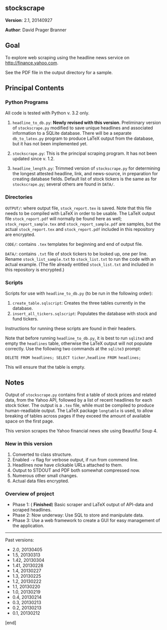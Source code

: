 ## stockscrape

**Version**: 2.1, 20140927

**Author**: David Prager Branner


## Goal

To explore web scraping using the headline news service on http://finance.yahoo.com.

See the PDF file in the output directory for a sample.

## Principal Contents

### Python Programs

All code is tested with Python v. 3.2 only.

1. `headline_to_db.py`: **Newly revised with this version**. Preliminary version of `stockscrape.py` modified to save unique headlines and associated information to a SQLite database. There will be a separate `db_to_latex.py` program to produce LaTeX output from the database, but it has not been implemented yet.

1. `stockscrape.py`: This is the principal scraping program. It has not been updated since v. 1.2.

1. `headline_length.py`: Trimmed version of `stockscrape.py` for determining the longest attested headline, link, and news-source, in preparation for creating database fields. Default list of stock tickers is the same as for `stockscrape.py`; several others are found in `DATA/`. 

### Directories

`OUTPUT/`: where output file, `stock_report.tex` is saved. Note that this file needs to be compiled with LaTeX in order to be usable. The LaTeX output file `stock_report.pdf` will normally be found here as well; `stock_report_sample.tex` and `stock_report_sample.pdf` are samples, but the actual `stock_report.tex` and `stock_report.pdf` included in this repository are encrypted.

`CODE/`: contains `.tex` templates for beginning and end of output file.

`DATA/`: contains `.txt` file of stock tickers to be looked up, one per line. Rename `stock_list_sample.txt` to `stock_list.txt` to run the code with an actual example. (The file already entitled `stock_list.txt` and included in this repository is encrypted.)

### Scripts

Scripts for use with `headline_to_db.py` (to be run in the following order):

 1. `create_table.sqlscript`: Creates the three tables currently in the database.
 1. `insert_all_tickers.sqlscript`: Populates the database with stock and fund tickers.

Instructions for running these scripts are found in their headers.

Note that before running `headline_to_db.py`, it is best to run `sqlite3` and empty the `headlines` table, otherwise the LaTeX output will not populate correctly. Use the following two commands at the `sqlite3` prompt:

`DELETE FROM headlines;
SELECT ticker,headline FROM headlines;`

This will ensure that the table is empty.

## Notes

Output of `stockscrape.py` contains first a table of stock prices and related data, from the Yahoo API, followed by a list of recent headlines for each stock ticker. The output is a `.tex` file, while must be compiled to produce human-readlable output. The LaTeX package `longtable` is used, to allow breaking of tables across pages if they exceed the amount of available space on the first page.

This version scrapes the Yahoo financial news site using Beautiful Soup 4. 

### New in this version

1. Converted to class structure.
1. Enabled `-v` flag for verbose output, if run from commend line.
1. Headlines now have clickable URLs attached to them.
1. Output to STDOUT and PDF both somewhat compressed now.
1. Numerous other small changes.
1. Actual data files encrypted.

### Overview of project

 * Phase 1: ( **Finished**) Basic scraper and LaTeX output of API-data and scraped headlines.
 * Phase 2: Now underway: Use SQL to store and manipulate data.
 * Phase 3: Use a web framework to create a GUI for easy management of the application.

---

Past versions:

 * 2.0, 20130405
 * 1.5, 20130313
 * 1.42, 20130304
 * 1.41, 20130228
 * 1.4, 20130227
 * 1.3, 20130225
 * 1.2, 20130222
 * 1.1, 20130220
 * 1.0, 20130219
 * 0.4, 20130214
 * 0.3, 20130213
 * 0.2, 20130213
 * 0.1, 20130212

[end]
